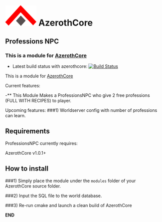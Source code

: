 # ![logo](https://raw.githubusercontent.com/azerothcore/azerothcore.github.io/master/images/logo-github.png) AzerothCore
## Professions NPC
### This is a module for [AzerothCore](http://www.azerothcore.org)
- Latest build status with azerothcore: [![Build Status](https://github.com/azerothcore/mod-npc-free-professions/workflows/core-build/badge.svg?branch=master&event=push)](https://github.com/azerothcore/mod-npc-free-professions)

This is a module for [AzerothCore](http://www.azerothcore.org)

Current features:

-** This Module Makes a ProfessionsNPC who give 2 free professions (FULL WITH RECIPES) to player.

Upcoming features:
###1) Worldserver config with number of professions can learn.


## Requirements

ProfessionsNPC currently requires:

AzerothCore v1.0.1+

## How to install

###1) Simply place the module under the `modules` folder of your AzerothCore source folder.

###2) Input the SQL file to the world database.

###3) Re-run cmake and launch a clean build of AzerothCore

**END**
